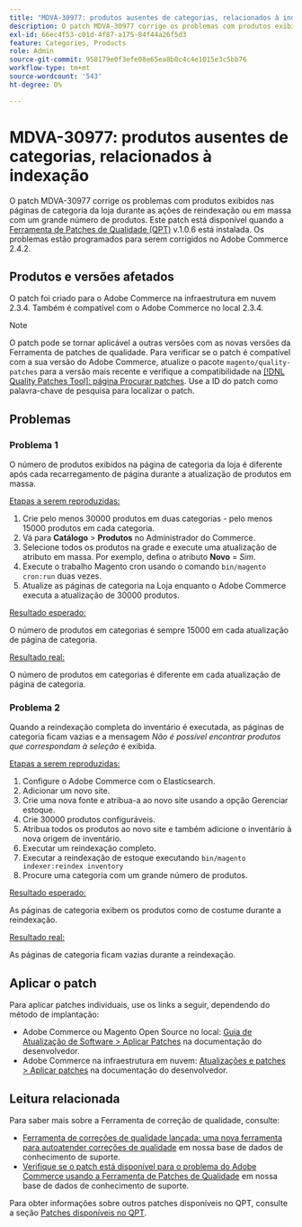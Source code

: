 ```yaml
---
title: "MDVA-30977: produtos ausentes de categorias, relacionados à indexação"
description: O patch MDVA-30977 corrige os problemas com produtos exibidos nas páginas de categoria da loja durante as ações de reindexação ou em massa com um grande número de produtos. Este patch está disponível quando a [Ferramenta de correções de qualidade (QPT)](/help/announcements/adobe-commerce-announcements/magento-quality-patches-released-new-tool-to-self-serve-quality-patches.md) v.1.0.6 está instalada. Os problemas estão programados para serem corrigidos no Adobe Commerce 2.4.2.
exl-id: 66ec4f53-c01d-4f87-a175-84f44a26f5d3
feature: Categories, Products
role: Admin
source-git-commit: 958179e0f3efe08e65ea8b0c4c4e1015e3c5bb76
workflow-type: tm+mt
source-wordcount: '543'
ht-degree: 0%

---
```


# MDVA-30977: produtos ausentes de categorias, relacionados à indexação

O patch MDVA-30977 corrige os problemas com produtos exibidos nas páginas de categoria da loja durante as ações de reindexação ou em massa com um grande número de produtos. Este patch está disponível quando a [Ferramenta de Patches de Qualidade (QPT)](/help/announcements/adobe-commerce-announcements/magento-quality-patches-released-new-tool-to-self-serve-quality-patches.md) v.1.0.6 está instalada. Os problemas estão programados para serem corrigidos no Adobe Commerce 2.4.2.

## Produtos e versões afetados

O patch foi criado para o Adobe Commerce na infraestrutura em nuvem 2.3.4. Também é compatível com o Adobe Commerce no local 2.3.4.

>[!NOTE]
>
>O patch pode se tornar aplicável a outras versões com as novas versões da Ferramenta de patches de qualidade. Para verificar se o patch é compatível com a sua versão do Adobe Commerce, atualize o pacote `magento/quality-patches` para a versão mais recente e verifique a compatibilidade na [[!DNL Quality Patches Tool]: página Procurar patches](https://devdocs.magento.com/quality-patches/tool.html#patch-grid). Use a ID do patch como palavra-chave de pesquisa para localizar o patch.

## Problemas

### Problema 1

O número de produtos exibidos na página de categoria da loja é diferente após cada recarregamento de página durante a atualização de produtos em massa.

<u>Etapas a serem reproduzidas:</u>

1. Crie pelo menos 30000 produtos em duas categorias - pelo menos 15000 produtos em cada categoria.
1. Vá para **Catálogo** > **Produtos** no Administrador do Commerce.
1. Selecione todos os produtos na grade e execute uma atualização de atributo em massa. Por exemplo, defina o atributo **Novo** = *Sim*.
1. Execute o trabalho Magento cron usando o comando `bin/magento cron:run` duas vezes.
1. Atualize as páginas de categoria na Loja enquanto o Adobe Commerce executa a atualização de 30000 produtos.

<u>Resultado esperado:</u>

O número de produtos em categorias é sempre 15000 em cada atualização de página de categoria.

<u>Resultado real:</u>

O número de produtos em categorias é diferente em cada atualização de página de categoria.

### Problema 2

Quando a reindexação completa do inventário é executada, as páginas de categoria ficam vazias e a mensagem *Não é possível encontrar produtos que correspondam à seleção* é exibida.

<u>Etapas a serem reproduzidas:</u>

1. Configure o Adobe Commerce com o Elasticsearch.
1. Adicionar um novo site.
1. Crie uma nova fonte e atribua-a ao novo site usando a opção Gerenciar estoque.
1. Crie 30000 produtos configuráveis.
1. Atribua todos os produtos ao novo site e também adicione o inventário à nova origem de inventário.
1. Executar um reindexação completo.
1. Executar a reindexação de estoque executando `bin/magento indexer:reindex inventory`
1. Procure uma categoria com um grande número de produtos.

<u>Resultado esperado:</u>

As páginas de categoria exibem os produtos como de costume durante a reindexação.

<u>Resultado real:</u>

As páginas de categoria ficam vazias durante a reindexação.

## Aplicar o patch

Para aplicar patches individuais, use os links a seguir, dependendo do método de implantação:

* Adobe Commerce ou Magento Open Source no local: [Guia de Atualização de Software > Aplicar Patches](https://devdocs.magento.com/guides/v2.4/comp-mgr/patching/mqp.html) na documentação do desenvolvedor.
* Adobe Commerce na infraestrutura em nuvem: [Atualizações e patches > Aplicar patches](https://devdocs.magento.com/cloud/project/project-patch.html) na documentação do desenvolvedor.

## Leitura relacionada

Para saber mais sobre a Ferramenta de correção de qualidade, consulte:

* [Ferramenta de correções de qualidade lançada: uma nova ferramenta para autoatender correções de qualidade](/help/announcements/adobe-commerce-announcements/magento-quality-patches-released-new-tool-to-self-serve-quality-patches.md) em nossa base de dados de conhecimento de suporte.
* [Verifique se o patch está disponível para o problema do Adobe Commerce usando a Ferramenta de Patches de Qualidade](/help/support-tools/patches-available-in-qpt-tool/check-patch-for-magento-issue-with-magento-quality-patches.md) em nossa base de dados de conhecimento de suporte.

Para obter informações sobre outros patches disponíveis no QPT, consulte a seção [Patches disponíveis no QPT](https://support.magento.com/hc/en-us/sections/360010506631-Patches-available-in-MQP-tool-).
